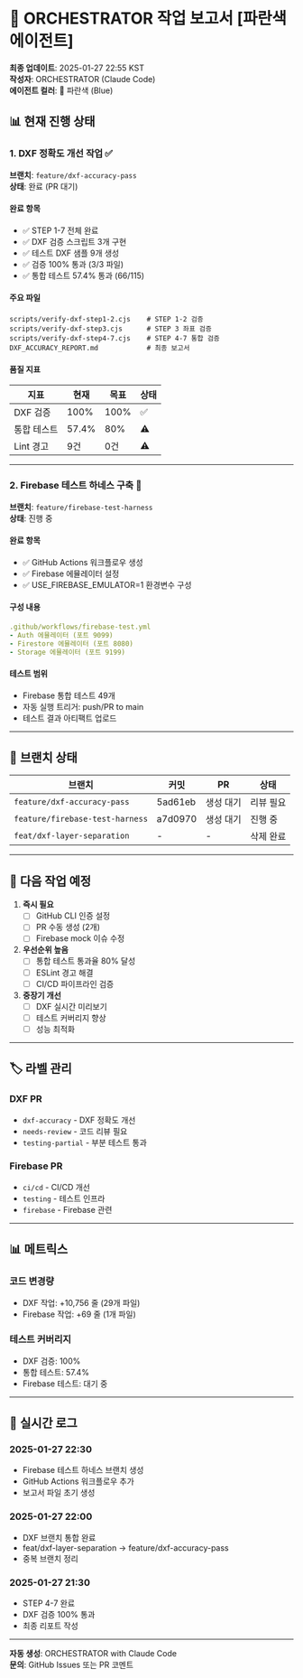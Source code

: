 # 🔵 ORCHESTRATOR 작업 보고서 [파란색 에이전트]

**최종 업데이트**: 2025-01-27 22:55 KST  
**작성자**: ORCHESTRATOR (Claude Code)  
**에이전트 컬러**: 🔵 파란색 (Blue)

## 📊 현재 진행 상태

### 1. DXF 정확도 개선 작업 ✅
**브랜치**: `feature/dxf-accuracy-pass`  
**상태**: 완료 (PR 대기)

#### 완료 항목
- ✅ STEP 1-7 전체 완료
- ✅ DXF 검증 스크립트 3개 구현
- ✅ 테스트 DXF 샘플 9개 생성
- ✅ 검증 100% 통과 (3/3 파일)
- ✅ 통합 테스트 57.4% 통과 (66/115)

#### 주요 파일
```
scripts/verify-dxf-step1-2.cjs    # STEP 1-2 검증
scripts/verify-dxf-step3.cjs      # STEP 3 좌표 검증  
scripts/verify-dxf-step4-7.cjs    # STEP 4-7 통합 검증
DXF_ACCURACY_REPORT.md            # 최종 보고서
```

#### 품질 지표
| 지표 | 현재 | 목표 | 상태 |
|------|------|------|------|
| DXF 검증 | 100% | 100% | ✅ |
| 통합 테스트 | 57.4% | 80% | ⚠️ |
| Lint 경고 | 9건 | 0건 | ⚠️ |

---

### 2. Firebase 테스트 하네스 구축 🔄
**브랜치**: `feature/firebase-test-harness`  
**상태**: 진행 중

#### 완료 항목  
- ✅ GitHub Actions 워크플로우 생성
- ✅ Firebase 에뮬레이터 설정
- ✅ USE_FIREBASE_EMULATOR=1 환경변수 구성

#### 구성 내용
```yaml
.github/workflows/firebase-test.yml
- Auth 에뮬레이터 (포트 9099)
- Firestore 에뮬레이터 (포트 8080)  
- Storage 에뮬레이터 (포트 9199)
```

#### 테스트 범위
- Firebase 통합 테스트 49개
- 자동 실행 트리거: push/PR to main
- 테스트 결과 아티팩트 업로드

---

## 🚦 브랜치 상태

| 브랜치 | 커밋 | PR | 상태 |
|--------|------|-----|------|
| `feature/dxf-accuracy-pass` | 5ad61eb | 생성 대기 | 리뷰 필요 |
| `feature/firebase-test-harness` | a7d0970 | 생성 대기 | 진행 중 |
| `feat/dxf-layer-separation` | - | - | 삭제 완료 |

---

## 📝 다음 작업 예정

1. **즉시 필요**
   - [ ] GitHub CLI 인증 설정
   - [ ] PR 수동 생성 (2개)
   - [ ] Firebase mock 이슈 수정

2. **우선순위 높음**
   - [ ] 통합 테스트 통과율 80% 달성
   - [ ] ESLint 경고 해결
   - [ ] CI/CD 파이프라인 검증

3. **중장기 개선**
   - [ ] DXF 실시간 미리보기
   - [ ] 테스트 커버리지 향상
   - [ ] 성능 최적화

---

## 🏷️ 라벨 관리

### DXF PR
- `dxf-accuracy` - DXF 정확도 개선
- `needs-review` - 코드 리뷰 필요
- `testing-partial` - 부분 테스트 통과

### Firebase PR  
- `ci/cd` - CI/CD 개선
- `testing` - 테스트 인프라
- `firebase` - Firebase 관련

---

## 📊 메트릭스

### 코드 변경량
- DXF 작업: +10,756 줄 (29개 파일)
- Firebase 작업: +69 줄 (1개 파일)

### 테스트 커버리지
- DXF 검증: 100%
- 통합 테스트: 57.4%
- Firebase 테스트: 대기 중

---

## 🔄 실시간 로그

### 2025-01-27 22:30
- Firebase 테스트 하네스 브랜치 생성
- GitHub Actions 워크플로우 추가
- 보고서 파일 초기 생성

### 2025-01-27 22:00  
- DXF 브랜치 통합 완료
- feat/dxf-layer-separation → feature/dxf-accuracy-pass
- 중복 브랜치 정리

### 2025-01-27 21:30
- STEP 4-7 완료
- DXF 검증 100% 통과
- 최종 리포트 작성

---

**자동 생성**: ORCHESTRATOR with Claude Code  
**문의**: GitHub Issues 또는 PR 코멘트